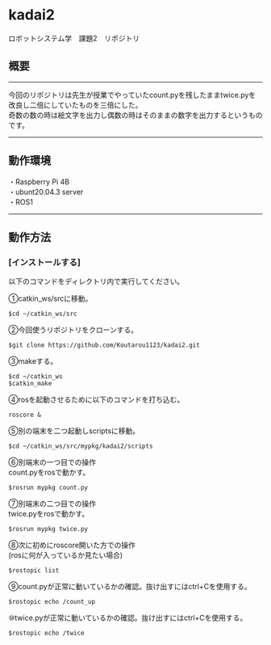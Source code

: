 # kadai2
ロボットシステム学　課題2　リポジトリ
## 概要
---
今回のリポジトリは先生が授業でやっていたcount.pyを残したままtwice.pyを改良し二倍にしていたものを三倍にした。  
奇数の数の時は絵文字を出力し偶数の時はそのままの数字を出力するというものです。

---
## 動作環境  
・Raspberry Pi 4B  
・ubunt20.04.3 server  
・ROS1  

---
## 動作方法  
### [インストールする]  
以下のコマンドをディレクトリ内で実行してください。  

①catkin_ws/srcに移動。  
```
$cd ~/catkin_ws/src  
```  
②今回使うリポジトリをクローンする。  
```  
$git clone https://github.com/Koutarou1123/kadai2.git  
```  
  
  
③makeする。  
```  
$cd ~/catkin_ws  
$catkin_make  
```  
  
  
④rosを起動させるために以下のコマンドを打ち込む。  
```  
roscore &  
```  
  
  
⑤別の端末を二つ起動しscriptsに移動。
```  
$cd ~/catkin_ws/src/mypkg/kadai2/scripts  
```  
  
  
⑥別端末の一つ目での操作  
count.pyをrosで動かす。  
```  
$rosrun mypkg count.py  
```  
  
  
⑦別端末の二つ目での操作  
twice.pyをrosで動かす。  
```  
$rosrun mypkg twice.py  
```  
  
  
⑧次に初めにroscore開いた方での操作  
(rosに何が入っているか見たい場合)  
```  
$rostopic list  
```  


⑨count.pyが正常に動いているかの確認。抜け出すにはctrl+Cを使用する。   
```  
$rostopic echo /count_up  
```  

  
⑩twice.pyが正常に動いているかの確認。抜け出すにはctrl+Cを使用する。  
```  
$rostopic echo /twice  
```  
  
  
  




















